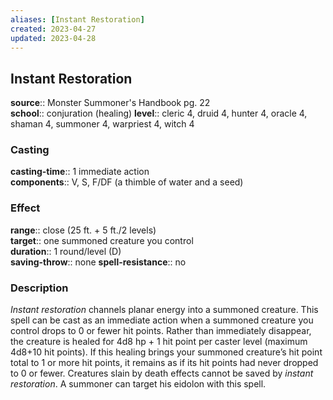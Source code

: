 ```yaml
---
aliases: [Instant Restoration]
created: 2023-04-27
updated: 2023-04-28
---
```


## Instant Restoration

**source**:: Monster Summoner's Handbook pg. 22  
**school**:: conjuration (healing)
**level**:: cleric 4, druid 4, hunter 4, oracle 4, shaman 4, summoner 4, warpriest 4, witch 4

### Casting

**casting-time**:: 1 immediate action  
**components**:: V, S, F/DF (a thimble of water and a seed)

### Effect

**range**:: close (25 ft. + 5 ft./2 levels)  
**target**:: one summoned creature you control  
**duration**:: 1 round/level (D)  
**saving-throw**:: none
**spell-resistance**:: no

### Description

*Instant restoration* channels planar energy into a summoned creature. This spell can be cast as an immediate action when a summoned creature you control drops to 0 or fewer hit points. Rather than immediately disappear, the creature is healed for 4d8 hp + 1 hit point per caster level (maximum 4d8+10 hit points). If this healing brings your summoned creature’s hit point total to 1 or more hit points, it remains as if its hit points had never dropped to 0 or fewer. Creatures slain by death effects cannot be saved by *instant restoration*. A summoner can target his eidolon with this spell.
